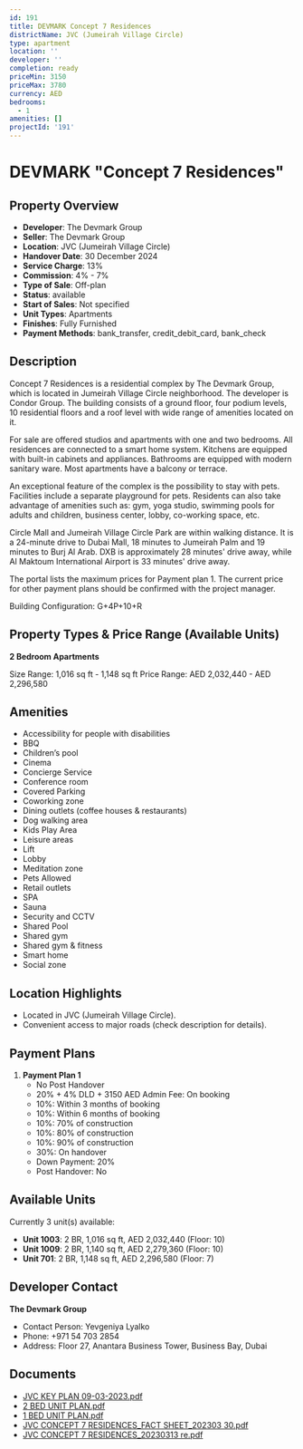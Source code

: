 ```yaml
---
id: 191
title: DEVMARK Concept 7 Residences
districtName: JVC (Jumeirah Village Circle)
type: apartment
location: ''
developer: ''
completion: ready
priceMin: 3150
priceMax: 3780
currency: AED
bedrooms:
  - 1
amenities: []
projectId: '191'
---
```


# DEVMARK "Concept 7 Residences"

## Property Overview
- **Developer**: The Devmark Group
- **Seller**: The Devmark Group
- **Location**: JVC (Jumeirah Village Circle)
- **Handover Date**: 30 December 2024
- **Service Charge**: 13%
- **Commission**: 4% - 7%
- **Type of Sale**: Off-plan
- **Status**: available
- **Start of Sales**: Not specified
- **Unit Types**: Apartments
- **Finishes**: Fully Furnished
- **Payment Methods**: bank_transfer, credit_debit_card, bank_check

## Description
Concept 7 Residences is a residential complex by The Devmark Group, which is located in Jumeirah Village Circle neighborhood. The developer is Condor Group. The building consists of a ground floor, four podium levels, 10 residential floors and a roof level with wide range of amenities located on it.

For sale are offered studios and apartments with one and two bedrooms. All residences are connected to a smart home system. Kitchens are equipped with built-in cabinets and appliances. Bathrooms are equipped with modern sanitary ware. Most apartments have a balcony or terrace.

An exceptional feature of the complex is the possibility to stay with pets. Facilities include a separate playground for pets. Residents can also take advantage of amenities such as: gym, yoga studio, swimming pools for adults and children, business center, lobby, co-working space, etc.

Circle Mall and Jumeirah Village Circle Park are within walking distance. It is a 24-minute drive to Dubai Mall, 18 minutes to Jumeirah Palm and 19 minutes to Burj Al Arab. DXB is approximately 28 minutes' drive away, while Al Maktoum International Airport is 33 minutes' drive away.

The portal lists the maximum prices for Payment plan 1. The current price for other payment plans should be confirmed with the project manager.

Building Configuration: G+4P+10+R

## Property Types & Price Range (Available Units)
**2 Bedroom Apartments**

Size Range: 1,016 sq ft - 1,148 sq ft
Price Range: AED 2,032,440 - AED 2,296,580

## Amenities
- Accessibility for people with disabilities
- BBQ
- Children’s pool
- Cinema
- Concierge Service
- Conference room
- Covered Parking
- Coworking zone
- Dining outlets  (coffee houses & restaurants)
- Dog walking area
- Kids Play Area
- Leisure areas
- Lift
- Lobby
- Meditation zone
- Pets Allowed
- Retail outlets
- SPA
- Sauna
- Security and CCTV
- Shared Pool
- Shared gym
- Shared gym & fitness
- Smart home
- Social zone

## Location Highlights
- Located in JVC (Jumeirah Village Circle).
- Convenient access to major roads (check description for details).

## Payment Plans
1. **Payment Plan 1**
   - No Post Handover
   - 20% + 4% DLD + 3150 AED Admin Fee: On booking
   - 10%: Within 3 months of booking
   - 10%: Within 6 months of booking
   - 10%: 70% of construction
   - 10%: 80% of construction
   - 10%: 90% of construction
   - 30%: On handover
   - Down Payment: 20%
   - Post Handover: No

## Available Units
Currently 3 unit(s) available:
- **Unit 1003**: 2 BR, 1,016 sq ft, AED 2,032,440 (Floor: 10)
- **Unit 1009**: 2 BR, 1,140 sq ft, AED 2,279,360 (Floor: 10)
- **Unit 701**: 2 BR, 1,148 sq ft, AED 2,296,580 (Floor: 7)

## Developer Contact
**The Devmark Group**
- Contact Person: Yevgeniya Lyalko
- Phone: +971 54 703 2854
- Address: Floor 27, Anantara Business Tower, Business Bay, Dubai

## Documents
- [JVC KEY PLAN 09-03-2023.pdf](https://cdn.geniemap.net/2023/06/22/iku3c7PJpjwGWpDryLhRFXGaHWQdrS2po7slpDkn.pdf)
- [2 BED UNIT PLAN.pdf](https://cdn.geniemap.net/2023/06/22/RNUfkrHMp8VvVRNEpMLkmrhjtVn8ymAbPWeHIEW4.pdf)
- [1 BED UNIT PLAN.pdf](https://cdn.geniemap.net/2023/06/22/JJgBqu8rChAJvPKhDy58HexJBVEzBK1QgYwL5TPP.pdf)
- [JVC CONCEPT 7 RESIDENCES_FACT SHEET_202303 30.pdf](https://cdn.geniemap.net/2023/06/22/tqqmtq73ZfbcUkYQQvcmX2TzDFGY0BBqteSJjww3.pdf)
- [JVC CONCEPT 7 RESIDENCES_20230313 re.pdf](https://cdn.geniemap.net/2023/06/22/uEgTNwbLWamVMaby9PPihARmJNxwEOohiakr5CeD.pdf)
